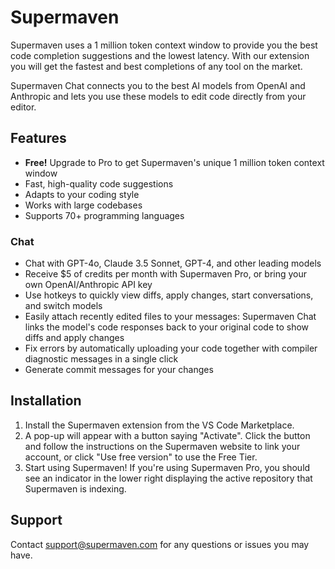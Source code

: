 # Supermaven

Supermaven uses a 1 million token context window to provide you the best code completion suggestions and the lowest latency.
With our extension you will get the fastest and best completions of any tool on the market.

Supermaven Chat connects you to the best AI models from OpenAI and Anthropic and lets you use these models to edit code directly from your editor.

## Features

- **Free!** Upgrade to Pro to get Supermaven's unique 1 million token context window
- Fast, high-quality code suggestions
- Adapts to your coding style
- Works with large codebases
- Supports 70+ programming languages

### Chat

- Chat with GPT-4o, Claude 3.5 Sonnet, GPT-4, and other leading models
- Receive $5 of credits per month with Supermaven Pro, or bring your own OpenAI/Anthropic API key
- Use hotkeys to quickly view diffs, apply changes, start conversations, and switch models
- Easily attach recently edited files to your messages: Supermaven Chat links the model's code responses back to your original code to show diffs and apply changes
- Fix errors by automatically uploading your code together with compiler diagnostic messages in a single click
- Generate commit messages for your changes

## Installation

1. Install the Supermaven extension from the VS Code Marketplace.
2. A pop-up will appear with a button saying "Activate". Click the button and follow the instructions on the Supermaven website to link your account, or click "Use free version" to use the Free Tier.
3. Start using Supermaven! If you're using Supermaven Pro, you should see an indicator in the lower right displaying the active repository that Supermaven is indexing.

## Support

Contact [support@supermaven.com](mailto:support@supermaven.com) for any questions or issues you may have.